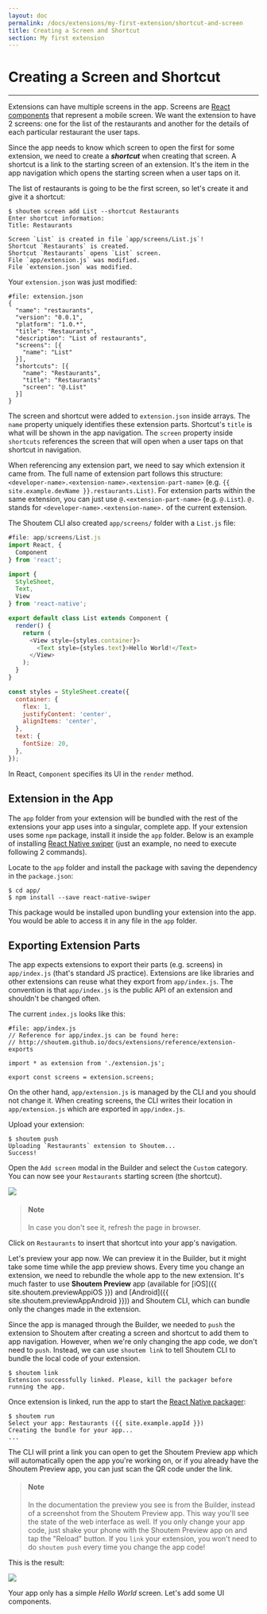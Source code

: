 ```yaml
---
layout: doc
permalink: /docs/extensions/my-first-extension/shortcut-and-screen
title: Creating a Screen and Shortcut
section: My first extension
---
```


# Creating a Screen and Shortcut
<hr />

Extensions can have multiple screens in the app. Screens are [React components](https://facebook.github.io/react/docs/react-component.html) that represent a mobile screen. We want the extension to have 2 screens: one for the list of the restaurants and another for the details of each particular restaurant the user taps.

Since the app needs to know which screen to open the first for some extension, we need to create a ***shortcut*** when creating that screen. A shortcut is a link to the starting screen of an extension. It's the item in the app navigation which opens the starting screen when a user taps on it.

The list of restaurants is going to be the first screen, so let's create it and give it a shortcut:

```ShellSession
$ shoutem screen add List --shortcut Restaurants
Enter shortcut information:
Title: Restaurants

Screen `List` is created in file `app/screens/List.js`!
Shortcut `Restaurants` is created.
Shortcut `Restaurants` opens `List` screen.
File `app/extension.js` was modified.
File `extension.json` was modified.
```

Your `extension.json` was just modified:

```json{7-14}
#file: extension.json
{
  "name": "restaurants",
  "version": "0.0.1",
  "platform": "1.0.*",
  "title": "Restaurants",
  "description": "List of restaurants",
  "screens": [{
    "name": "List"
  }],
  "shortcuts": [{
    "name": "Restaurants",
    "title": "Restaurants"
    "screen": "@.List"
  }]
}
```

The screen and shortcut were added to `extension.json` inside arrays. The `name` property uniquely identifies these extension parts. Shortcut's `title` is what will be shown in the app navigation. The `screen` property inside `shortcuts` references the screen that will open when a user taps on that shortcut in navigation.

When referencing any extension part, we need to say which extension it came from. The full name of extension part follows this structure: `<developer-name>.<extension-name>.<extension-part-name>` (e.g. `{{ site.example.devName }}.restaurants.List)`. For extension parts within the same extension, you can just use `@.<extension-part-name>` (e.g. `@.List`). `@.` stands for `<developer-name>.<extension-name>.` of the current extension.

The Shoutem CLI also created `app/screens/` folder with a `List.js` file:

```javascript
#file: app/screens/List.js
import React, {
  Component
} from 'react';

import {
  StyleSheet,
  Text,
  View
} from 'react-native';

export default class List extends Component {
  render() {
    return (
      <View style={styles.container}>
        <Text style={styles.text}>Hello World!</Text>
      </View>
    );
  }
}

const styles = StyleSheet.create({
  container: {
    flex: 1,
    justifyContent: 'center',
    alignItems: 'center',
  },
  text: {
    fontSize: 20,
  },
});
```

In React, `Component` specifies its UI in the `render` method.

## Extension in the App

The `app` folder from your extension will be bundled with the rest of the extensions your app uses into a singular, complete app. If your extension uses some `npm` package, install it inside the `app` folder. Below is an example of installing [React Native swiper](https://github.com/leecade/react-native-swiper) (just an example, no need to execute following 2 commands).

Locate to the `app` folder and install the package with saving the dependency in the `package.json`:

```ShellSession
$ cd app/
$ npm install --save react-native-swiper
```

This package would be installed upon bundling your extension into the app. You would be able to access it in any file in the `app` folder.

## Exporting Extension Parts

The app expects extensions to export their parts (e.g. screens) in `app/index.js` (that's standard JS practice). Extensions are like libraries and other extensions can reuse what they export from `app/index.js`. The convention is that `app/index.js` is the public API of an extension and shouldn't be changed often.

The current `index.js` looks like this:

```JSX
#file: app/index.js
// Reference for app/index.js can be found here:
// http://shoutem.github.io/docs/extensions/reference/extension-exports

import * as extension from './extension.js';

export const screens = extension.screens;
```

On the other hand, `app/extension.js` is managed by the CLI and you should not change it. When creating screens, the CLI writes their location in `app/extension.js` which are exported in `app/index.js`.

Upload your extension:

```ShellSession
$ shoutem push
Uploading `Restaurants` extension to Shoutem...
Success!
```

Open the `Add screen` modal in the Builder and select the `Custom` category. You can now see your `Restaurants` starting screen (the shortcut).

<p class="image">
<img src='{{ site.url }}/img/my-first-extension/add-modal-shortcut.png'/>
</p>

> #### Note
> In case you don't see it, refresh the page in browser.

Click on `Restaurants` to insert that shortcut into your app's navigation.

Let's preview your app now. We can preview it in the Builder, but it might take some time while the app preview shows. Every time you change an extension, we need to rebundle the whole app to the new extension. It's much faster to use **Shoutem Preview** app (available for [iOS]({{ site.shoutem.previewAppiOS }}) and [Android]({{ site.shoutem.previewAppAndroid }})) and Shoutem CLI, which can bundle only the changes made in the extension.

Since the app is managed through the Builder, we needed to `push` the extension to Shoutem after creating a screen and shortcut to add them to app navigation. However, when we're only changing the app code, we don't need to `push`. Instead, we can use `shoutem link` to tell Shoutem CLI to bundle the local code of your extension.

```ShellSession
$ shoutem link
Extension successfully linked. Please, kill the packager before running the app.
```

Once extension is linked, run the app to start the [React Native packager](https://github.com/facebook/react-native/tree/master/packager):

```ShellSession
$ shoutem run
Select your app: Restaurants ({{ site.example.appId }})
Creating the bundle for your app...
...
```

The CLI will print a link you can open to get the Shoutem Preview app which will automatically open the app you're working on, or if you already have the Shoutem Preview app, you can just scan the QR code under the link.

> #### Note
> In the documentation the preview you see is from the Builder, instead of a screenshot from the Shoutem Preview app. This way you'll see the state of the web interface as well. If you only change your app code, just shake your phone with the Shoutem Preview app on and tap the "Reload" button. If you `link` your extension, you won't need to do `shoutem push` every time you change the app code!

This is the result:

<p class="image">
<img src='{{ site.url }}/img/my-first-extension/extension-hello-world.png'/>
</p>

Your app only has a simple _Hello World_ screen. Let's add some UI components.
